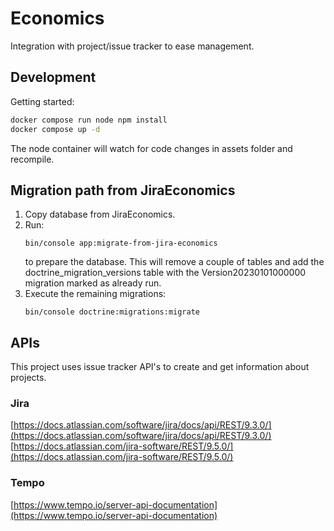 # Economics

Integration with project/issue tracker to ease management.

## Development

Getting started:
```bash
docker compose run node npm install
docker compose up -d
```

The node container will watch for code changes in assets folder and recompile.

## Migration path from JiraEconomics

1. Copy database from JiraEconomics.
2. Run:
   ```
   bin/console app:migrate-from-jira-economics
   ```
   to prepare the database. This will remove a couple of tables and add the doctrine_migration_versions table
   with the Version20230101000000 migration marked as already run.
3. Execute the remaining migrations:
   ```
   bin/console doctrine:migrations:migrate
   ```

## APIs

This project uses issue tracker API's to create and get information about projects.

### Jira

[https://docs.atlassian.com/software/jira/docs/api/REST/9.3.0/](https://docs.atlassian.com/software/jira/docs/api/REST/9.3.0/)
[https://docs.atlassian.com/jira-software/REST/9.5.0/](https://docs.atlassian.com/jira-software/REST/9.5.0/)

### Tempo

[https://www.tempo.io/server-api-documentation](https://www.tempo.io/server-api-documentation)
